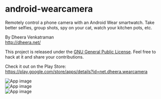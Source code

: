 android-wearcamera
==================

Remotely control a phone camera with an Android Wear smartwatch. Take better selfies, group shots, spy on your cat, watch your kitchen pots, etc.  
  
By Dheera Venkatraman  
http://dheera.net/  
  
This project is released under the [GNU General Public License](http://www.gnu.org/copyleft/gpl.html). Feel free to hack at it and share your contributions.  
   
Check it out on the Play Store:  
https://play.google.com/store/apps/details?id=net.dheera.wearcamera  

![App image](http://static.dheera.net/images/projects/android-wearcamera/2.jpg)  
![App image](http://static.dheera.net/images/projects/android-wearcamera/0a.jpg)  
![App image](http://static.dheera.net/images/projects/android-wearcamera/1a.jpg)  
